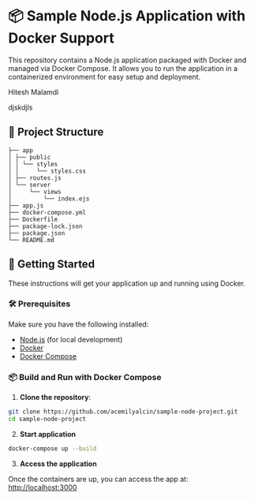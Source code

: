 # 📦 Sample Node.js Application with Docker Support

This repository contains a Node.js application packaged with Docker and managed via Docker Compose. It allows you to run the application in a containerized environment for easy setup and deployment.

Hitesh Malamdi

djskdjls


## 📁 Project Structure
```
├── app
│ ├── public
│ │ └── styles
│ │     └── styles.css
│ ├── routes.js
│ └── server
│     └── views
│         └── index.ejs
├── app.js
├── docker-compose.yml
├── Dockerfile
├── package-lock.json
├── package.json
└── README.md
```


## 🚀 Getting Started

These instructions will get your application up and running using Docker.

### 🛠️ Prerequisites

Make sure you have the following installed:

- [Node.js](https://nodejs.org/) (for local development)
- [Docker](https://www.docker.com/get-started)
- [Docker Compose](https://docs.docker.com/compose/)

### 📦 Build and Run with Docker Compose

1. **Clone the repository**:

```bash
git clone https://github.com/acemilyalcin/sample-node-project.git
cd sample-node-project
```

2. **Start application**

```bash
docker-compose up --build
```

3. **Access the application**

Once the containers are up, you can access the app at: [http://localhost:3000](http://localhost:3000)
